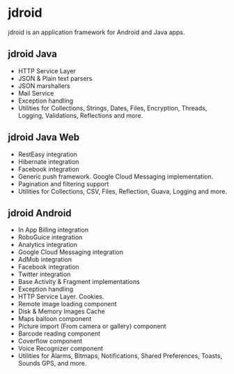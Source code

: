 jdroid
======

jdroid is an application framework for Android and Java apps.

jdroid Java
-----------
* HTTP Service Layer
* JSON & Plain text parsers
* JSON marshallers
* Mail Service
* Exception handling
* Utilities for Collections, Strings, Dates, Files, Encryption, Threads, Logging, Validations, Reflections and more.


jdroid Java Web
---------------
* RestEasy integration
* Hibernate integration
* Facebook integration
* Generic push framework. Google Cloud Messaging implementation.
* Pagination and filtering support
* Utilities for Collections, CSV, Files, Reflection, Guava, Logging and more.


jdroid Android
--------------
* In App Billing integration
* RoboGuice integration
* Analytics integration
* Google Cloud Messaging integration
* AdMob integration
* Facebook integration
* Twitter integration
* Base Activity & Fragment implementations
* Exception handling
* HTTP Service Layer. Cookies.
* Remote image loading component
* Disk & Memory Images Cache
* Maps balloon component
* Picture import (From camera or gallery) component
* Barcode reading component
* Coverflow component
* Voice Recognizer component
* Utilities for Alarms, Bitmaps, Notifications, Shared Preferences, Toasts, Sounds GPS, and more.

